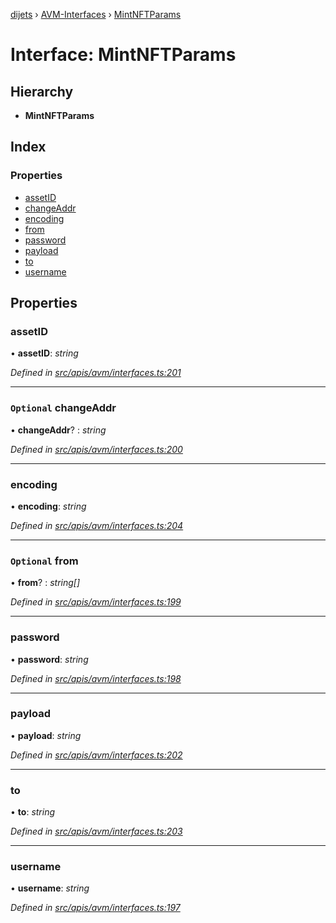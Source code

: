 [dijets](../README.md) › [AVM-Interfaces](../modules/avm_interfaces.md) › [MintNFTParams](avm_interfaces.mintnftparams.md)

# Interface: MintNFTParams

## Hierarchy

* **MintNFTParams**

## Index

### Properties

* [assetID](avm_interfaces.mintnftparams.md#assetid)
* [changeAddr](avm_interfaces.mintnftparams.md#optional-changeaddr)
* [encoding](avm_interfaces.mintnftparams.md#encoding)
* [from](avm_interfaces.mintnftparams.md#optional-from)
* [password](avm_interfaces.mintnftparams.md#password)
* [payload](avm_interfaces.mintnftparams.md#payload)
* [to](avm_interfaces.mintnftparams.md#to)
* [username](avm_interfaces.mintnftparams.md#username)

## Properties

###  assetID

• **assetID**: *string*

*Defined in [src/apis/avm/interfaces.ts:201](https://github.com/Dijets-Inc/dijetsjs/blob/ca67b81/src/apis/avm/interfaces.ts#L201)*

___

### `Optional` changeAddr

• **changeAddr**? : *string*

*Defined in [src/apis/avm/interfaces.ts:200](https://github.com/Dijets-Inc/dijetsjs/blob/ca67b81/src/apis/avm/interfaces.ts#L200)*

___

###  encoding

• **encoding**: *string*

*Defined in [src/apis/avm/interfaces.ts:204](https://github.com/Dijets-Inc/dijetsjs/blob/ca67b81/src/apis/avm/interfaces.ts#L204)*

___

### `Optional` from

• **from**? : *string[]*

*Defined in [src/apis/avm/interfaces.ts:199](https://github.com/Dijets-Inc/dijetsjs/blob/ca67b81/src/apis/avm/interfaces.ts#L199)*

___

###  password

• **password**: *string*

*Defined in [src/apis/avm/interfaces.ts:198](https://github.com/Dijets-Inc/dijetsjs/blob/ca67b81/src/apis/avm/interfaces.ts#L198)*

___

###  payload

• **payload**: *string*

*Defined in [src/apis/avm/interfaces.ts:202](https://github.com/Dijets-Inc/dijetsjs/blob/ca67b81/src/apis/avm/interfaces.ts#L202)*

___

###  to

• **to**: *string*

*Defined in [src/apis/avm/interfaces.ts:203](https://github.com/Dijets-Inc/dijetsjs/blob/ca67b81/src/apis/avm/interfaces.ts#L203)*

___

###  username

• **username**: *string*

*Defined in [src/apis/avm/interfaces.ts:197](https://github.com/Dijets-Inc/dijetsjs/blob/ca67b81/src/apis/avm/interfaces.ts#L197)*
